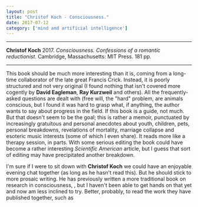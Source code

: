 ```yaml
---
layout: post
title: "Christof Koch - Consciousness."
date: 2017-07-12
category: ['mind and artificial intelligence']
---
```


***
<b>Christof Koch</b> 2017. _Consciousness.  Confessions of a romantic reductionist._ Cambridge, Massachusetts: MIT Press. 181 pp.

***
This book should be much more interesting than it is, coming from a long-time collaborator of the late great Francis Crick.  Instead, it is poorly structured and not very original (I found nothing that isn't covered more cogently by **David Eagleman**, **Ray Kurzweil** and others).  All the frequently-asked questions are dealt with (free will, the "hard" problem, are animals conscious, but I found it was hard to grasp what, if anything, the author wants to say about progress in the field.  If this book is a guide, not much.  But that doesn't seem to be the goal; this is rather a memoir, punctuated by increasingly gratuitous and personal anecdotes about youth, children, pets, personal breakdowns, revelations of mortality, marriage collapse and esoteric music interests (some of which I even share).  It reads more like a therapy session, in parts.  With some serious editing the book could have become a rather interesting _Scientific American_ article, but I guess that sort of editing may have precipitated another breakdown.

I'm sure if I were to sit down with **Christof Koch** we could have an enjoyable evening chat together (as long as he hasn't read this).  But he should stick to more prosaic writing.  He has previously written a more traditional book on research in consciousness, , but I haven't been able to get hands on that yet and now am less inclined to try.  Better, probably, to read the work they have published together, such as 
